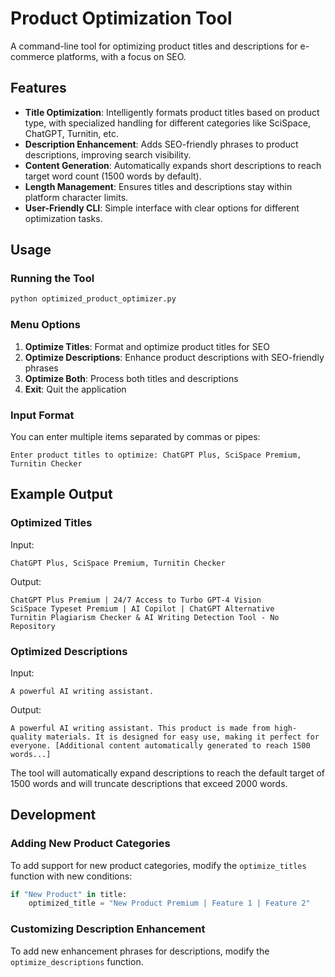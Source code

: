 # Product Optimization Tool

A command-line tool for optimizing product titles and descriptions for e-commerce platforms, with a focus on SEO.

## Features

- **Title Optimization**: Intelligently formats product titles based on product type, with specialized handling for different categories like SciSpace, ChatGPT, Turnitin, etc.
- **Description Enhancement**: Adds SEO-friendly phrases to product descriptions, improving search visibility.
- **Content Generation**: Automatically expands short descriptions to reach target word count (1500 words by default).
- **Length Management**: Ensures titles and descriptions stay within platform character limits.
- **User-Friendly CLI**: Simple interface with clear options for different optimization tasks.

## Usage

### Running the Tool

```bash
python optimized_product_optimizer.py
```

### Menu Options

1. **Optimize Titles**: Format and optimize product titles for SEO
2. **Optimize Descriptions**: Enhance product descriptions with SEO-friendly phrases
3. **Optimize Both**: Process both titles and descriptions
4. **Exit**: Quit the application

### Input Format

You can enter multiple items separated by commas or pipes:

```
Enter product titles to optimize: ChatGPT Plus, SciSpace Premium, Turnitin Checker
```

## Example Output

### Optimized Titles

Input:
```
ChatGPT Plus, SciSpace Premium, Turnitin Checker
```

Output:
```
ChatGPT Plus Premium | 24/7 Access to Turbo GPT-4 Vision
SciSpace Typeset Premium | AI Copilot | ChatGPT Alternative
Turnitin Plagiarism Checker & AI Writing Detection Tool - No Repository
```

### Optimized Descriptions

Input:
```
A powerful AI writing assistant.
```

Output:
```
A powerful AI writing assistant. This product is made from high-quality materials. It is designed for easy use, making it perfect for everyone. [Additional content automatically generated to reach 1500 words...]
```

The tool will automatically expand descriptions to reach the default target of 1500 words and will truncate descriptions that exceed 2000 words.

## Development

### Adding New Product Categories

To add support for new product categories, modify the `optimize_titles` function with new conditions:

```python
if "New Product" in title:
    optimized_title = "New Product Premium | Feature 1 | Feature 2"
```

### Customizing Description Enhancement

To add new enhancement phrases for descriptions, modify the `optimize_descriptions` function. 